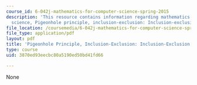 ```yaml
---
course_id: 6-042j-mathematics-for-computer-science-spring-2015
description: 'This resource contains information regarding mathematics for computer
  science, Pigeonhole principle, inclusion-exclusion: Inclusion-exclusion. '
file_location: /coursemedia/6-042j-mathematics-for-computer-science-spring-2015/3870ed93eecbc80a5190ed50bd41fd66_MIT6_042JS15_InculionExcl.pdf
file_type: application/pdf
layout: pdf
title: 'Pigeonhole Principle, Inclusion-Exclusion: Inclusion-Exclusion'
type: course
uid: 3870ed93eecbc80a5190ed50bd41fd66

---
```

None